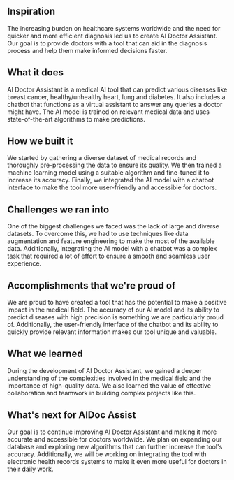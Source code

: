 ## Inspiration
The increasing burden on healthcare systems worldwide and the need for quicker and more efficient diagnosis led us to create AI Doctor Assistant. Our goal is to provide doctors with a tool that can aid in the diagnosis process and help them make informed decisions faster.

## What it does
AI Doctor Assistant is a medical AI tool that can predict various diseases like breast cancer, healthy/unhealthy heart, lung and diabetes. It also includes a chatbot that functions as a virtual assistant to answer any queries a doctor might have. The AI model is trained on relevant medical data and uses state-of-the-art algorithms to make predictions.

## How we built it
We started by gathering a diverse dataset of medical records and thoroughly pre-processing the data to ensure its quality. We then trained a machine learning model using a suitable algorithm and fine-tuned it to increase its accuracy. Finally, we integrated the AI model with a chatbot interface to make the tool more user-friendly and accessible for doctors.

## Challenges we ran into
One of the biggest challenges we faced was the lack of large and diverse datasets. To overcome this, we had to use techniques like data augmentation and feature engineering to make the most of the available data. Additionally, integrating the AI model with a chatbot was a complex task that required a lot of effort to ensure a smooth and seamless user experience.

## Accomplishments that we're proud of
We are proud to have created a tool that has the potential to make a positive impact in the medical field. The accuracy of our AI model and its ability to predict diseases with high precision is something we are particularly proud of. Additionally, the user-friendly interface of the chatbot and its ability to quickly provide relevant information makes our tool unique and valuable.

## What we learned
During the development of AI Doctor Assistant, we gained a deeper understanding of the complexities involved in the medical field and the importance of high-quality data. We also learned the value of effective collaboration and teamwork in building complex projects like this.

## What's next for AIDoc Assist
Our goal is to continue improving AI Doctor Assistant and making it more accurate and accessible for doctors worldwide. We plan on expanding our database and exploring new algorithms that can further increase the tool's accuracy. Additionally, we will be working on integrating the tool with electronic health records systems to make it even more useful for doctors in their daily work.